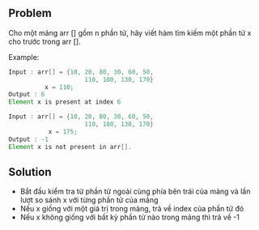## Problem 
Cho một mảng arr [] gồm n phần tử, hãy viết hàm tìm kiếm một phần tử x cho trước trong arr [].

Example: 
```java
Input : arr[] = {10, 20, 80, 30, 60, 50, 
                     110, 100, 130, 170}
          x = 110;
Output : 6
Element x is present at index 6

Input : arr[] = {10, 20, 80, 30, 60, 50, 
                     110, 100, 130, 170}
           x = 175;
Output : -1
Element x is not present in arr[].
```

## Solution
 - Bắt đầu kiểm tra từ phần tử ngoài cùng phía bên trái của mảng và lần lượt so sánh x với từng phần tử của mảng
 - Nếu x giống với một giá trị trong mảng, trả về index của phần tử đó 
 - Nếu x không giống với bất kỳ phần tử nào trong mảng thì trả về -1
